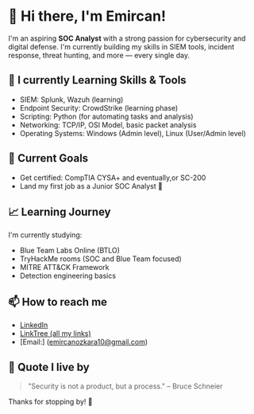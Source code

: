 # 👋 Hi there, I'm Emircan!

I'm an aspiring **SOC Analyst** with a strong passion for cybersecurity and digital defense. I'm currently building my skills in SIEM tools, incident response, threat hunting, and more — every single day.

## 🔧 I currently Learning Skills & Tools
- SIEM: Splunk, Wazuh (learning)
- Endpoint Security: CrowdStrike (learning phase)
- Scripting: Python (for automating tasks and analysis)
- Networking: TCP/IP, OSI Model, basic packet analysis
- Operating Systems: Windows (Admin level), Linux (User/Admin level)

## 🎯 Current Goals
- Get certified: CompTIA CYSA+ and eventually,or SC-200
- Land my first job as a Junior SOC Analyst 🚀

## 📈 Learning Journey
I'm currently studying:
- Blue Team Labs Online (BTLO)
- TryHackMe rooms (SOC and Blue Team focused)
- MITRE ATT&CK Framework
- Detection engineering basics

## 📫 How to reach me
- [LinkedIn](https://www.linkedin.com/in/grandeemir/)
- [LinkTree (all my links)](https://www.linktr.ee/grandeemir)
- [Email:] (emircanozkara10@gmail.com)

## 🧠 Quote I live by
> "Security is not a product, but a process." – Bruce Schneier

Thanks for stopping by! 🚀
